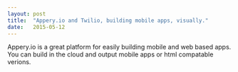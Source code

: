 ```yaml
---
layout: post
title:  "Appery.io and Twilio, building mobile apps, visually."
date:   2015-05-12
---
```

Appery.io is a great platform for easily building mobile and web based apps. You can build in the cloud and output mobile apps or html compatable verions.